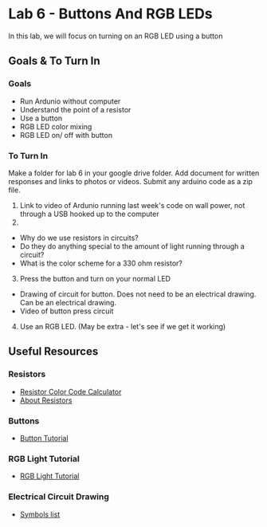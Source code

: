 # Lab 6 - Buttons And RGB LEDs
In this lab, we will focus on turning on an RGB LED using a button

## Goals & To Turn In
### Goals
- Run Ardunio without computer
- Understand the point of a resistor
- Use a button
- RGB LED color mixing
- RGB LED on/ off with button

### To Turn In
Make a folder for lab 6 in your google drive folder.
Add document for written responses and links to photos or videos.
Submit any arduino code as a zip file. 

1. Link to video of Ardunio running last week's code on wall power, not through a USB hooked up to the computer
2. 
- Why do we use resistors in circuits? 
- Do they do anything special to the amount of light running through a circuit? 
- What is the color scheme for a 330 ohm resistor?
3. Press the button and turn on your normal LED
- Drawing of circuit for button. Does not need to be an electrical drawing. Can be an electrical drawing. 
- Video of button press circuit
4. Use an RGB LED. (May be extra - let's see if we get it working)


## Useful Resources
### Resistors
- [Resistor Color Code Calculator](https://resistorcolorcodecalc.com/)
- [About Resistors](https://blog.delcity.net/what-does-a-resistor-do-and-why-is-it-important/#:~:text=Resistors%20ensure%20components%20receive%20the%20proper%20voltage%20by,light%20or%20a%20switch%2C%20requires%20a%20specific%20voltage.)
### Buttons
- [Button Tutorial](https://www.arduino.cc/en/tutorial/pushbutton)
### RGB Light Tutorial
- [RGB Light Tutorial](https://www.instructables.com/RGB-LED-Tutorial-using-an-Arduino-RGBL/#:~:text=A%20common%20anode%20RGB%20LED%20is%20the%20most,5%20volts%20a%20current%20limiting%20resistor%20is%20required.)
### Electrical Circuit Drawing
- [Symbols list](http://www.electronic-symbols.com/electronic-electrical-symbols/basic-electrical-electronic-symbols.htm#:~:text=Symbology%20Basic%20Electrical%20and%20Electronic%20%20%20,switch%20%2B%20symbols%20%2026%20more%20rows%20)
